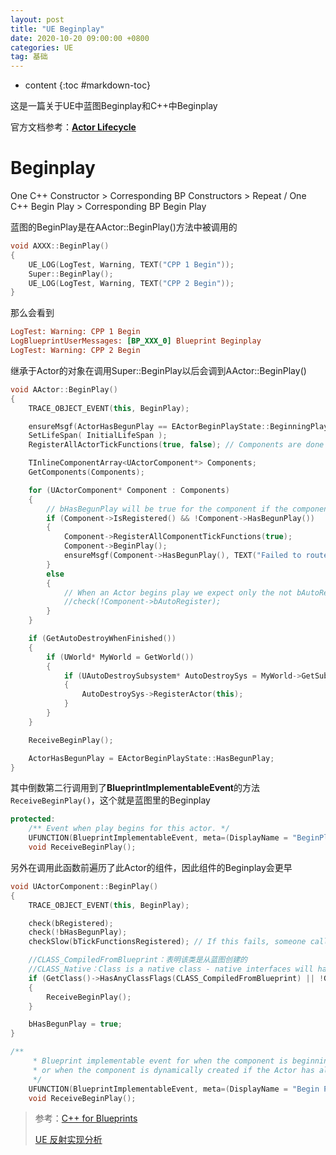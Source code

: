 ```yaml
---
layout: post
title: "UE Beginplay"
date: 2020-10-20 09:00:00 +0800 
categories: UE
tag: 基础
---
```

* content
{:toc #markdown-toc}

这是一篇关于UE中蓝图Beginplay和C++中Beginplay

<!-- more -->

官方文档参考：[**Actor Lifecycle**](https://docs.unrealengine.com/5.3/en-US/unreal-engine-actor-lifecycle/) 

# Beginplay

One C++ Constructor > Corresponding BP Constructors > Repeat / One C++ Begin Play > Corresponding BP Begin Play 



蓝图的BeginPlay是在AActor::BeginPlay()方法中被调用的

```c++
void AXXX::BeginPlay()
{
	UE_LOG(LogTest, Warning, TEXT("CPP 1 Begin"));
	Super::BeginPlay();
    UE_LOG(LogTest, Warning, TEXT("CPP 2 Begin"));
}
```

那么会看到

```ini
LogTest: Warning: CPP 1 Begin
LogBlueprintUserMessages: [BP_XXX_0] Blueprint Beginplay
LogTest: Warning: CPP 2 Begin
```

继承于Actor的对象在调用Super::BeginPlay以后会调到AActor::BeginPlay()

```c++
void AActor::BeginPlay()
{
	TRACE_OBJECT_EVENT(this, BeginPlay);

	ensureMsgf(ActorHasBegunPlay == EActorBeginPlayState::BeginningPlay, TEXT("BeginPlay was called on actor %s which was in state %d"), *GetPathName(), (int32)ActorHasBegunPlay);
	SetLifeSpan( InitialLifeSpan );
	RegisterAllActorTickFunctions(true, false); // Components are done below.

	TInlineComponentArray<UActorComponent*> Components;
	GetComponents(Components);

	for (UActorComponent* Component : Components)
	{
		// bHasBegunPlay will be true for the component if the component was renamed and moved to a new outer during initialization
		if (Component->IsRegistered() && !Component->HasBegunPlay())
		{
			Component->RegisterAllComponentTickFunctions(true);
			Component->BeginPlay();
			ensureMsgf(Component->HasBegunPlay(), TEXT("Failed to route BeginPlay (%s)"), *Component->GetFullName());
		}
		else
		{
			// When an Actor begins play we expect only the not bAutoRegister false components to not be registered
			//check(!Component->bAutoRegister);
		}
	}

	if (GetAutoDestroyWhenFinished())
	{
		if (UWorld* MyWorld = GetWorld())
		{
			if (UAutoDestroySubsystem* AutoDestroySys = MyWorld->GetSubsystem<UAutoDestroySubsystem>())
			{
				AutoDestroySys->RegisterActor(this);
			}			
		}
	}

	ReceiveBeginPlay();

	ActorHasBegunPlay = EActorBeginPlayState::HasBegunPlay;
}
```

其中倒数第二行调用到了**BlueprintImplementableEvent**的方法`ReceiveBeginPlay()`，这个就是蓝图里的Beginplay

```c++
protected:
	/** Event when play begins for this actor. */
	UFUNCTION(BlueprintImplementableEvent, meta=(DisplayName = "BeginPlay"))
	void ReceiveBeginPlay();
```

另外在调用此函数前遍历了此Actor的组件，因此组件的Beginplay会更早

```c++
void UActorComponent::BeginPlay()
{
	TRACE_OBJECT_EVENT(this, BeginPlay);

	check(bRegistered);
	check(!bHasBegunPlay);
	checkSlow(bTickFunctionsRegistered); // If this fails, someone called BeginPlay() without first calling RegisterAllComponentTickFunctions().

    //CLASS_CompiledFromBlueprint：表明该类是从蓝图创建的
    //CLASS_Native：Class is a native class - native interfaces will have CLASS_Native set, but not RF_MarkAsNative   与反射相关见下方 UE 反射实现分析 链接
	if (GetClass()->HasAnyClassFlags(CLASS_CompiledFromBlueprint) || !GetClass()->HasAnyClassFlags(CLASS_Native))
	{
		ReceiveBeginPlay();
	}

	bHasBegunPlay = true;
}
```

```c++
/** 
	 * Blueprint implementable event for when the component is beginning play, called before its owning actor's BeginPlay
	 * or when the component is dynamically created if the Actor has already BegunPlay. 
	 */
	UFUNCTION(BlueprintImplementableEvent, meta=(DisplayName = "Begin Play"))
	void ReceiveBeginPlay();
```


> 参考：[C++ for Blueprints](https://www.youtube.com/watch?v=6485d5Zoc_k)
>
> [UE 反射实现分析](https://imzlp.com/posts/9780/)

